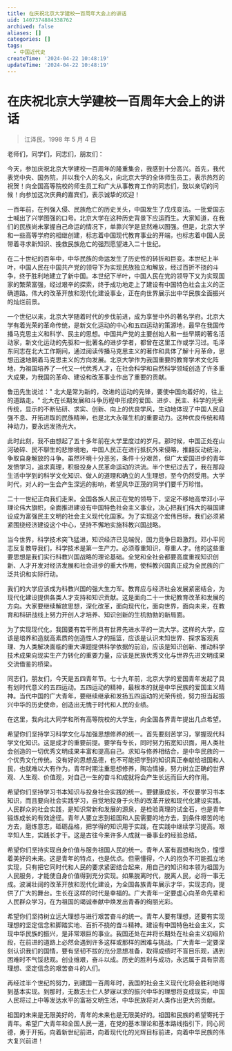 ```yaml
---
title: 在庆祝北京大学建校一百周年大会上的讲话
uid: 1407374884338762
archived: false
aliases: []
categories: []
tags:
  - 中国近代史
createTime: '2024-04-22 10:48:19'
updateTime: '2024-04-22 10:48:19'
---
```


# 在庆祝北京大学建校一百周年大会上的讲话

> 江泽民，1998 年 5 月 4 日

老师们，同学们，同志们，朋友们：

今天，参加庆祝北京大学建校一百周年的隆重集会，我感到十分高兴。首先，我代表党中央、国务院，并以我个人的名义，向北京大学的全体师生员工，表示热烈的祝贺！向全国高等院校的师生员工和广大从事教育工作的同志们，致以亲切的问候！向参加这次庆典的嘉宾们，表示诚挚的欢迎！

一百年前，在列强入侵、民族危亡的历史关头，中国发生了戊戌变法。一批爱国志士喊出了兴学图强的口号。北京大学在这种历史背景下应运而生。大家知道，在我们的民族尚未掌握自己命运的情况下，单靠兴学是显然难以图强。但是，北京大学和一些高等学府的相继创建，标志着中国现代教育事业的开端，也标志着中国人民带着寻求新知识、挽救民族危亡的强烈愿望进入二十世纪。

在二十世纪的百年中，中华民族的命运发生了历史性的转折和巨变。本世纪上半叶，中国人民在中国共产党的领导下为实现民族独立和解放，经过百折不挠的斗争，终于胜利地建立了新中国。本世纪下半叶，中国人民在党的领导下又为实现国家的繁荣富强，经过艰辛的探索，终于成功地走上了建设有中国特色社会主义的正确道路。伟大的改革开放和现代化建设事业，正在向世界展示出中华民族全面振兴的灿烂前景。

一个世纪以来，北京大学随着时代的步伐前进，成为享誉中外的著名学府。北京大学有着光荣的革命传统，是新文化运动的中心和五四运动的策源地，最早在我国传播马克思主义和科学、民主的思想。中国共产党的主要创始人和一些早期的著名活动家，新文化运动的先驱和一批著名的进步学者，都曾在这里工作或学习过。毛泽东同志在北大工作期间，通过阅读传播马克思主义的著作和具体了解十月革命，思想迅速地朝着马克思主义的方向发展。北京大学作为我国重要的教育学术文化阵地，为祖国培养了一代又一代优秀人才，在社会科学和自然科学领域创造了许多重大成果，为我国的革命、建设和改革事业作出了重要的贡献。

鲁迅先生说过：" 北大是常为新的，改进的运动的先锋，要使中国向着好的，往上的道路走。" 北大在长期发展和斗争历程中形成的爱国、进步、民主、科学的光荣传统，显示的不断钻研、求实、创新、向上的优良学风，生动地体现了中国人民自强不息、开拓进取的民族精神，也是北大永葆生机的重要动力。这种优良传统和精神动力，要永远发扬光大。

此时此刻，我不由想起了五十多年前在大学里度过的岁月。那时候，中国正处在山河破碎、民不聊生的悲惨境地，中国人民正在进行抵抗外来侵略，推翻反动统治，争取自身解放的斗争。虽然环境十分恶劣，条件十分艰苦，但广大爱国进步的青年发愤学习，追求真理，积极投身人民革命运动的洪流。半个世纪过去了，我在那段生活中学到的科学文化知识、做人的道理和确立的人生理想，至今仍然受用。大学时代，对人的一生会产生深远的影响，希望风华正茂的同学们要千万珍惜。

二十一世纪正向我们走来。全国各族人民正在党的领导下，坚定不移地高举邓小平理论伟大旗帜，全面推进建设有中国特色社会主义事业，决心把我们伟大的祖国建设成为富强民主文明的社会主义现代化国家。为了实现这个宏伟目标，我们必须紧紧围绕经济建设这个中心，坚持不懈地实施科教兴国战略。

当今世界，科学技术突飞猛进，知识经济已见端倪，国力竞争日趋激烈。邓小平同志反复教导我们，科学技术是第一生产力。必须尊重知识，尊重人才。他的这些重要思想是我们实行科教兴国战略的理论基础。全党和全社会都要高度重视知识创新、人才开发对经济发展和社会进步的重大作用，使科教兴国真正成为全民族的广泛共识和实际行动。

我们的大学应该成为科教兴国的强大生力军。教育应与经济社会发展紧密结合，为现代化建设提供各类人才支持和知识贡献。这是面向二十一世纪教育改革和发展的方向。大家要继续解放思想，深化改革，面向现代化，面向世界，面向未来，在教育和科研战线上努力开创人才培养、知识创新的生机勃勃的新局面。

为了实现现代化，我国要有若干所具有世界先进水平的一流大学。这样的大学，应该是培养和造就高素质的创造性人才的摇篮，应该是认识未知世界、探求客观真理、为人类解决面临的重大课题提供科学依据的前沿，应该是知识创新、推动科学技术成果向现实生产力转化的重要力量，应该是民族优秀文化与世界先进文明成果交流借鉴的桥梁。

同志们，朋友们，今天是五四青年节。七十九年前，北京大学的爱国青年发起了具有划时代意义的五四运动。五四运动的精神，最根本的就是中华民族的爱国主义精神。当代中国的广大青年，要继续继承和发扬五四运动的光荣传统，努力担当起振兴中华的历史使命，创造出无愧于时代和人民的业绩。

在这里，我向北大同学和所有高等院校的大学生，向全国各界青年提出几点希望。

希望你们坚持学习科学文化与加强思想修养的统一。首先要刻苦学习，掌握现代科学文化知识。这是成才的重要前提。要学有专长，同时努力拓宽知识面，用人类社会创造的一切优秀文明成果丰富和提高自己。求知与修养相结合，是中华民族的一个优秀文化传统。没有好的思想品德，也不可能把学到的知识真正奉献给祖国和人民，也就难以大有作为。青年时期注重思想修养，陶冶情操，努力树立正确的世界观、人生观、价值观，对自己一生的奋斗和成就将会产生长远而巨大的作用。

希望你们坚持学习书本知识与投身社会实践的统一。要健康成长，不仅要学习书本知识，而且要向社会实践学习，自觉地投身于火热的改革开放和现代化建设实践。人民群众的社会实践，是知识常新和发展的源泉，是检验真理的试金石，也是青年锻炼成长的有效途径。青年人要立志到祖国和人民需要的地方去，到条件艰苦的地方去，磨炼意志，砥砺品格，把学得的知识用于实践，在实践中继续学习提高。艰辛知人生，实践长才干。这是古往今来许多人成就一番事业的经验总结。

希望你们坚持实现自身价值与服务祖国人民的统一。青年人富有遐想和抱负，憧憬着美好的未来。这是青年的特点，也是优点。但需懂得，个人的抱负不可能孤立地实现，只有把它同时代和人民的要求紧密结合起来，用自己的知识和本领为祖国为人民服务，才能使自身价值得到充分实现。如果脱离时代，脱离人民，必将一事无成。波澜壮阔的改革开放和现代化建设，为全国各族青年展示才华，实现志向，提供了广大的舞台。生长在这样的时代是幸福的。广大青年一定要虚心向革命先辈和人民群众学习，在为祖国的竭诚奉献中焕发出青春的绚丽光彩。

希望你们坚持树立远大理想与进行艰苦奋斗的统一。青年人要有理想，还要有实现理想的坚定信念和脚踏实地、百折不挠的奋斗精神。建设有中国特色社会主义，实现中华民族的振兴，是非常艰巨的事业。我国还处在并将长期处在社会主义初级阶段，在前进的道路上必然会遇到许多这样或那样的困难与挑战。广大青年一定要深刻认识我们的国情，要有坚韧不拔的充分思想准备，取得成绩时不盲目乐观，遇到困难时不气馁悲观。创业维艰，奋斗以成。历史的胜利与成功，永远属于具有崇高理想、坚定信念的艰苦奋斗的人们。

再经过半个世纪的努力，到建国一百周年时，我国的社会主义现代化将会胜利地得到基本实现。到那时，无数志士仁人梦寐以求的振兴中华的理想将变成现实，中国人民将过上中等发达水平的富裕文明生活，中华民族将对人类作出更大的贡献。

祖国的未来是无限美好的，青年的未来也是无限美好的。祖国和民族的希望寄托于青年。希望广大青年和全国人民一道，在党的基本理论和基本路线指引下，同心同德，勇于开拓，向着新世纪前进，向着现代化的光辉目标前进，向着中华民族的伟大复兴前进！
